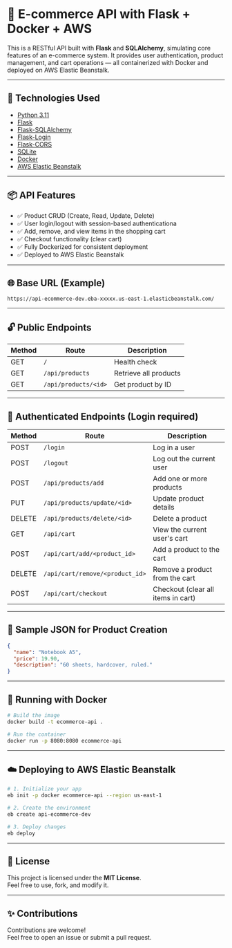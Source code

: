 # 🛒 E-commerce API with Flask + Docker + AWS

This is a RESTful API built with **Flask** and **SQLAlchemy**, simulating core features of an e-commerce system. It provides user authentication, product management, and cart operations — all containerized with Docker and deployed on AWS Elastic Beanstalk.

---

## 🚀 Technologies Used

- [Python 3.11](https://www.python.org/)
- [Flask](https://flask.palletsprojects.com/)
- [Flask-SQLAlchemy](https://flask-sqlalchemy.palletsprojects.com/)
- [Flask-Login](https://flask-login.readthedocs.io/)
- [Flask-CORS](https://corydolphin.com/flask-cors/)
- [SQLite](https://www.sqlite.org/index.html)
- [Docker](https://www.docker.com/)
- [AWS Elastic Beanstalk](https://aws.amazon.com/elasticbeanstalk/)

---

## 📦 API Features

- ✅ Product CRUD (Create, Read, Update, Delete)
- ✅ User login/logout with session-based authenticationa
- ✅ Add, remove, and view items in the shopping cart
- ✅ Checkout functionality (clear cart)
- ✅ Fully Dockerized for consistent deployment
- ✅ Deployed to AWS Elastic Beanstalk

---

## 🌐 Base URL (Example)

```
https://api-ecommerce-dev.eba-xxxxx.us-east-1.elasticbeanstalk.com/
```

---

## 🔓 Public Endpoints

| Method | Route                   | Description           |
|--------|-------------------------|-----------------------|
| GET    | `/`                     | Health check          |
| GET    | `/api/products`         | Retrieve all products |
| GET    | `/api/products/<id>`    | Get product by ID     |

---

## 🔐 Authenticated Endpoints (Login required)

| Method | Route                              | Description                         |
|--------|-------------------------------------|-------------------------------------|
| POST   | `/login`                            | Log in a user                       |
| POST   | `/logout`                           | Log out the current user            |
| POST   | `/api/products/add`                 | Add one or more products            |
| PUT    | `/api/products/update/<id>`         | Update product details              |
| DELETE | `/api/products/delete/<id>`         | Delete a product                    |
| GET    | `/api/cart`                         | View the current user's cart        |
| POST   | `/api/cart/add/<product_id>`        | Add a product to the cart           |
| DELETE | `/api/cart/remove/<product_id>`     | Remove a product from the cart      |
| POST   | `/api/cart/checkout`                | Checkout (clear all items in cart)  |

---

## 🧾 Sample JSON for Product Creation

```json
{
  "name": "Notebook A5",
  "price": 19.90,
  "description": "60 sheets, hardcover, ruled."
}
```

---

## 🐳 Running with Docker

```bash
# Build the image
docker build -t ecommerce-api .

# Run the container
docker run -p 8080:8080 ecommerce-api
```

---

## ☁️ Deploying to AWS Elastic Beanstalk

```bash
# 1. Initialize your app
eb init -p docker ecommerce-api --region us-east-1

# 2. Create the environment
eb create api-ecommerce-dev

# 3. Deploy changes
eb deploy
```

---

## 📄 License

This project is licensed under the **MIT License**.  
Feel free to use, fork, and modify it.

---

## ✨ Contributions

Contributions are welcome!  
Feel free to open an issue or submit a pull request.